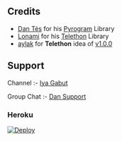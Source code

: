 


## Credits

- [Dan Tès](https://github.com/delivrance) for his [Pyrogram](https://docs.pyrogram.org) Library
- [Lonami](https://github.com/Lonami) for his [Telethon](https://docs.telethon.dev) Library 
- [aylak](https://t.me/ayIak) for **Telethon** idea of [v1.0.0](https://github.com/StarkBotsIndustries/StringSessionBot/commit/48e06bb6d9ed156797ef4bc0dab88820fef948f3)

## Support

Channel :- [Iya Gabut](https://t.me/Disney_storeDan)

Group Chat :- [Dan Support](https://t.me/musik_supportdan)

### Heroku

[![Deploy](https://www.herokucdn.com/deploy/button.svg)](https://heroku.com/deploy?template=https://github.com/barcacoty2024/SesiGen)
